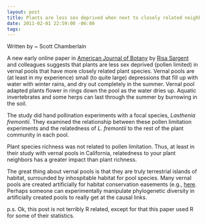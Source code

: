 ```yaml
--- 
layout: post
title: Plants are less sex deprived when next to closely related neighbors
date: 2011-02-01 22:59:00 -06:00
tags: 
---
```


Written by ~ Scott Chamberlain

A new early online paper in [American Journal of Botany][ajb] by [Risa Sargent][] and colleagues suggests that plants are less sex deprived (pollen limited) in vernal pools that have more closely related plant species. Vernal pools are (at least in my experience) small (to quite large) depressions that fill up with water with winter rains, and dry out completely in the summer. Vernal pool adapted plants flower in rings down the pool as the water dries up. Aquatic invertebrates and some herps can last through the summer by burrowing in the soil.

The study did hand pollination experiments with a focal species, _Lasthenia fremontii_. They examined the relationship between these pollen limitation experiments and the relatedness of _L. fremontii_ to the rest of the plant community in each pool.

Plant species richness was not related to pollen limitation. Thus, at least in their study with vernal pools in California, relatedness to your plant neighbors has a greater impact than plant richness.

The great thing about vernal pools is that they are truly terrestrial islands of habitat, surrounded by inhospitable habitat for pool species. Many vernal pools are created artificially for habitat conservation easements (e.g., [here][]. Perhaps someone can experimentally manipulate phylogenetic diversity in artificially created pools to really get at the causal links.

p.s. Ok, this post is not terribly R related, except for that this paper used R for some of their statistics.

[here]:http://www.vollmarconsulting.com/projects/caltrans-madera-pools/index.html
[ajb]: http://www.amjbot.org/cgi/content/abstract/ajb.1000329v1
[Risa Sargent]: http://mysite.science.uottawa.ca/rsargent/
